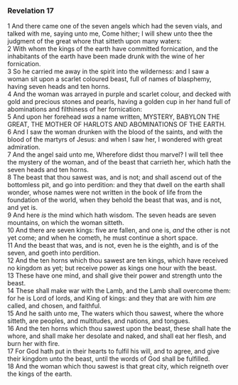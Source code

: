 ### Revelation 17

1 And there came one of the seven angels which had the seven vials, and talked with me, saying unto me, Come hither; I will shew unto thee the judgment of the great whore that sitteth upon many waters:  
2 With whom the kings of the earth have committed fornication, and the inhabitants of the earth have been made drunk with the wine of her fornication.  
3 So he carried me away in the spirit into the wilderness: and I saw a woman sit upon a scarlet coloured beast, full of names of blasphemy, having seven heads and ten horns.  
4 And the woman was arrayed in purple and scarlet colour, and decked with gold and precious stones and pearls, having a golden cup in her hand full of abominations and filthiness of her fornication:  
5 And upon her forehead *was* a name written, MYSTERY, BABYLON THE GREAT, THE MOTHER OF HARLOTS AND ABOMINATIONS OF THE EARTH.  
6 And I saw the woman drunken with the blood of the saints, and with the blood of the martyrs of Jesus: and when I saw her, I wondered with great admiration.  
7 And the angel said unto me, Wherefore didst thou marvel? I will tell thee the mystery of the woman, and of the beast that carrieth her, which hath the seven heads and ten horns.  
8 The beast that thou sawest was, and is not; and shall ascend out of the bottomless pit, and go into perdition: and they that dwell on the earth shall wonder, whose names were not written in the book of life from the foundation of the world, when they behold the beast that was, and is not, and yet is.  
9 And here *is* the mind which hath wisdom. The seven heads are seven mountains, on which the woman sitteth.  
10 And there are seven kings: five are fallen, and one is, *and* the other is not yet come; and when he cometh, he must continue a short space.  
11 And the beast that was, and is not, even he is the eighth, and is of the seven, and goeth into perdition.  
12 And the ten horns which thou sawest are ten kings, which have received no kingdom as yet; but receive power as kings one hour with the beast.  
13 These have one mind, and shall give their power and strength unto the beast.  
14 These shall make war with the Lamb, and the Lamb shall overcome them: for he is Lord of lords, and King of kings: and they that are with him *are* called, and chosen, and faithful.  
15 And he saith unto me, The waters which thou sawest, where the whore sitteth, are peoples, and multitudes, and nations, and tongues.  
16 And the ten horns which thou sawest upon the beast, these shall hate the whore, and shall make her desolate and naked, and shall eat her flesh, and burn her with fire.  
17 For God hath put in their hearts to fulfil his will, and to agree, and give their kingdom unto the beast, until the words of God shall be fulfilled.  
18 And the woman which thou sawest is that great city, which reigneth over the kings of the earth.  
